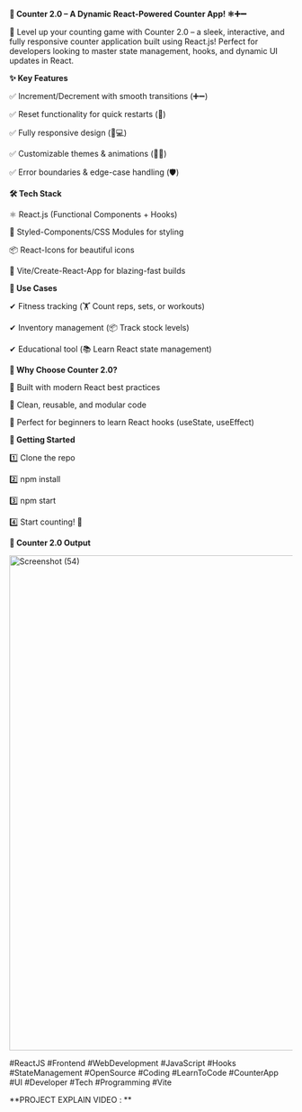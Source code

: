 **🔢 Counter 2.0 – A Dynamic React-Powered Counter App! ⚛️➕➖**

🚀 Level up your counting game with Counter 2.0 – a sleek, interactive, and fully responsive counter application built using React.js! Perfect for developers looking to master state management, hooks, and dynamic UI updates in React.


**✨ Key Features**

✅ Increment/Decrement with smooth transitions (➕➖)

✅ Reset functionality for quick restarts (🔄)

✅ Fully responsive design (📱💻)

✅ Customizable themes & animations (🎨✨)

✅ Error boundaries & edge-case handling (🛡️)


**🛠 Tech Stack**

⚛️ React.js (Functional Components + Hooks)

🎨 Styled-Components/CSS Modules for styling

📦 React-Icons for beautiful icons

🚀 Vite/Create-React-App for blazing-fast builds


**📌 Use Cases**

✔ Fitness tracking (🏋️ Count reps, sets, or workouts)

✔ Inventory management (📦 Track stock levels)

✔ Educational tool (📚 Learn React state management)


**🌟 Why Choose Counter 2.0?**

🔹 Built with modern React best practices

🔹 Clean, reusable, and modular code

🔹 Perfect for beginners to learn React hooks (useState, useEffect)


**🚀 Getting Started**

1️⃣ Clone the repo

2️⃣ npm install

3️⃣ npm start

4️⃣ Start counting! 🎉


**📸 Counter 2.0 Output**

<img width="1883" height="879" alt="Screenshot (54)" src="https://github.com/user-attachments/assets/c1e2ae28-3273-4377-83cd-ae9edeca298f" />


#ReactJS 
#Frontend 
#WebDevelopment 
#JavaScript 
#Hooks 
#StateManagement 
#OpenSource 
#Coding 
#LearnToCode 
#CounterApp 
#UI 
#Developer 
#Tech 
#Programming 
#Vite

**PROJECT EXPLAIN VIDEO : ** 
